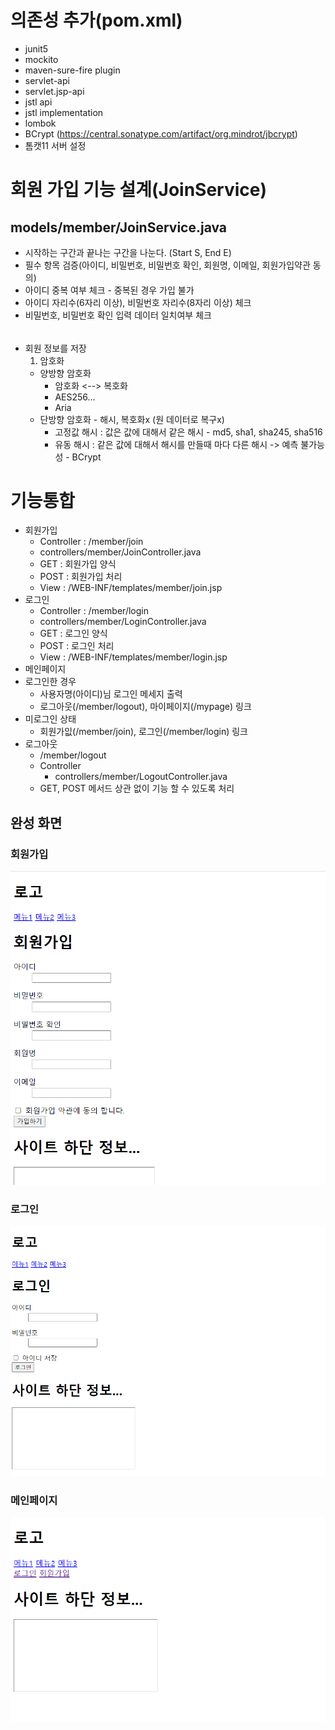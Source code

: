 # 의존성 추가(pom.xml)
- junit5
- mockito
- maven-sure-fire plugin
- servlet-api
- servlet.jsp-api
- jstl api
- jstl implementation
- lombok
- BCrypt (https://central.sonatype.com/artifact/org.mindrot/jbcrypt)
- 톰캣11 서버 설정

# 회원 가입 기능 설계(JoinService)
## models/member/JoinService.java
- 시작하는 구간과 끝나는 구간을 나눈다. (Start S, End E)
- 필수 항목 검증(아이디, 비밀번호, 비밀번호 확인, 회원명, 이메일, 회원가입약관 동의)
- 아이디 중복 여부 체크 - 중복된 경우 가입 불가
- 아이디 자리수(6자리 이상), 비밀번호 자리수(8자리 이상) 체크
- 비밀번호, 비밀번호 확인 입력 데이터 일치여부 체크
######
- 회원 정보를 저장 
  1) 암호화 
    - 양방향 암호화 
      - 암호화 <--> 복호화 
      - AES256... 
      - Aria
    - 단방향 암호화 - 해시, 복호화x (원 데이터로 복구x)
      - 고정값 해시 : 값은 값에 대해서 같은 해시 - md5, sha1, sha245, sha516 
      - 유동 해시 : 같은 값에 대해서 해시를 만들때 마다 다른 해시 -> 예측 불가능성 - BCrypt

# 기능통합
- 회원가입 
    - Controller : /member/join
    - controllers/member/JoinController.java
    - GET : 회원가입 양식 
    - POST : 회원가입 처리 
    - View : /WEB-INF/templates/member/join.jsp
- 로그인
  - Controller : /member/login
  - controllers/member/LoginController.java
  - GET : 로그인 양식
  - POST : 로그인 처리
  - View : /WEB-INF/templates/member/login.jsp
- 메인페이지
 - 로그인한 경우
   - 사용자명(아이디)님 로그인 메세지 출력
   - 로그아웃(/member/logout), 마이페이지(/mypage) 링크
 - 미로그인 상태
   - 회원가잆(/member/join), 로그인(/member/login) 링크
- 로그아웃
  - /member/logout 
  - Controller
    - controllers/member/LogoutController.java
  - GET, POST 메서드 상관 없이 기능 할 수 있도록 처리

## 완성 화면
### 회원가입
![회원가입](https://github.com/kyungmin0729/jsp_project/blob/Descripton/images/join.png?raw=true)
### 로그인
![로그인](https://github.com/kyungmin0729/jsp_project/blob/Descripton/images/login.png?raw=true)
### 메인페이지
![메인페이지](https://github.com/kyungmin0729/jsp_project/blob/Descripton/images/main.png?raw=true)